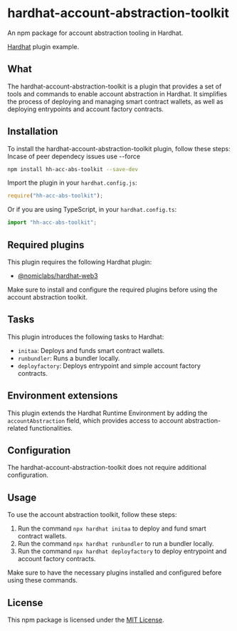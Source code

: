 # hardhat-account-abstraction-toolkit

An npm package for account abstraction tooling in Hardhat.

[Hardhat](https://hardhat.org) plugin example.

## What

The hardhat-account-abstraction-toolkit is a plugin that provides a set of tools and commands to enable account abstraction in Hardhat. It simplifies the process of deploying and managing smart contract wallets, as well as deploying entrypoints and account factory contracts.

## Installation

To install the hardhat-account-abstraction-toolkit plugin, follow these steps:
Incase of peer dependecy issues use --force

```bash
npm install hh-acc-abs-toolkit --save-dev
```

Import the plugin in your `hardhat.config.js`:

```js
require("hh-acc-abs-toolkit");
```

Or if you are using TypeScript, in your `hardhat.config.ts`:

```ts
import "hh-acc-abs-toolkit";
```

## Required plugins

This plugin requires the following Hardhat plugin:

- [@nomiclabs/hardhat-web3](https://github.com/nomiclabs/hardhat/tree/master/packages/hardhat-web3)

Make sure to install and configure the required plugins before using the account abstraction toolkit.

## Tasks

This plugin introduces the following tasks to Hardhat:

- `initaa`: Deploys and funds smart contract wallets.
- `runbundler`: Runs a bundler locally.
- `deployfactory`: Deploys entrypoint and simple account factory contracts.

## Environment extensions

This plugin extends the Hardhat Runtime Environment by adding the `accountAbstraction` field, which provides access to account abstraction-related functionalities.

## Configuration

The hardhat-account-abstraction-toolkit does not require additional configuration. 

## Usage

To use the account abstraction toolkit, follow these steps:

1. Run the command `npx hardhat initaa` to deploy and fund smart contract wallets.
2. Run the command `npx hardhat runbundler` to run a bundler locally.
3. Run the command `npx hardhat deployfactory` to deploy entrypoint and account factory contracts.

Make sure to have the necessary plugins installed and configured before using these commands.

## License

This npm package is licensed under the [MIT License](LICENSE).